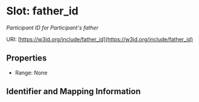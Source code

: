 # Slot: father_id
_Participant ID for Participant's father_


URI: [https://w3id.org/include/father_id](https://w3id.org/include/father_id)



<!-- no inheritance hierarchy -->


## Properties

 * Range: None



## Identifier and Mapping Information





